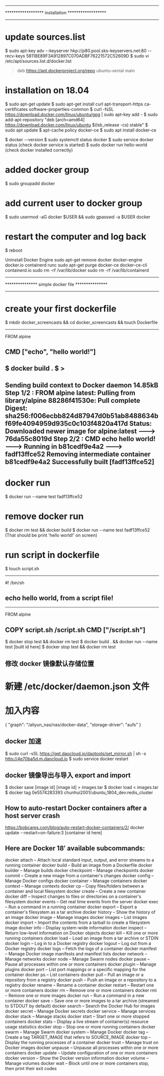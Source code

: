 
**************************************************
****************** installation ******************
**************************************************
# update sources.list
$ sudo apt-key adv --keyserver hkp://p80.pool.sks-keyservers.net:80 --recv-keys 58118E89F3A912897C070ADBF76221572C52609D
$ sudo vi /etc/apt/sources.list.d/docker.list
> deb https://apt.dockerproject.org/repo ubuntu-xenial main

# installation on 18.04
$ sudo apt-get update
$ sudo apt-get install curl apt-transport-https ca-certificates software-properties-common
$ curl -fsSL https://download.docker.com/linux/ubuntu/gpg | sudo apt-key add -
$ sudo add-apt-repository "deb [arch=amd64] https://download.docker.com/linux/ubuntu $(lsb_release -cs) stable"
$ sudo apt update
$ apt-cache policy docker-ce
$ sudo apt install docker-ce

$ docker --version
$ sudo systemctl status docker
$ sudo service docker status (check docker service is started)
$ sudo docker run hello-world (check docker installed correctly)

# added docker group
$ sudo groupadd docker

# add current user to docker group
$ sudo usermod -aG docker $USER && sudo gpasswd -a $USER docker

# restart the computer and log back
$ reboot


Uninstall Docker Engine
sudo apt-get remove docker docker-engine docker.io containerd runc
sudo apt-get purge docker-ce docker-ce-cli containerd.io
sudo rm -rf /var/lib/docker
sudo rm -rf /var/lib/containerd


**************************************************
*************** simple docker file ***************
**************************************************
# create your first dockerfile
$ mkdir docker_screencasts && cd docker_screencasts && touch Dockerfile
> 
----------------------------------
FROM alpine

CMD ["echo", "hello world!"]
----------------------------------
$ docker build .
$ >
----------------------------------
Sending build context to Docker daemon  14.85kB
Step 1/2 : FROM alpine
latest: Pulling from library/alpine
88286f41530e: Pull complete 
Digest: sha256:f006ecbb824d87947d0b51ab8488634bf69fe4094959d935c0c103f4820a417d
Status: Downloaded newer image for alpine:latest
 ---> 76da55c8019d
Step 2/2 : CMD echo hello world!
 ---> Running in b81cedf9e4a2
 ---> fadf13ffce52
Removing intermediate container b81cedf9e4a2
Successfully built [fadf13ffce52]
----------------------------------

# docker run
$ docker run --name test fadf13ffce52


# remove docker run
$ docker rm test && docker build 
$ docker run --name test fadf13ffce52 (That should be print 'hello world!' on screen)

# run script in dockerfile
$ touch script.sh 
> 
----------------------------------
#! /bin/sh

echo hello world, from a script file!
----------------------------------
> 
----------------------------------
FROM alpine

COPY script.sh /script.sh
CMD ["/script.sh"]
----------------------------------

$ docker stop test && docker rm test
$ docker build . && docker run --name test [built id here]
$ docker stop test && docker rm test



## 修改 docker 镜像默认存储位置
# 新建 /etc/docker/daemon.json 文件
# 加入内容
{
    "graph": "/aliyun_nas/nas/docker-data",
    "storage-driver": "aufs"
}

## docker 加速
$ sudo curl -sSL https://get.daocloud.io/daotools/set_mirror.sh | sh -s http://4e70ba5d.m.daocloud.io 
$ sudo service docker restart


## docker 镜像导出与导入 export and import 
$ docker save [image id] [image id] > images.tar
$ docker load < images.tar
$ docker tag 0e5574283393 chunhui2001/ubuntu_1804_dev:redis_cluster

## How to auto-restart Docker containers after a host server crash
https://bobcares.com/blog/auto-restart-docker-containers/2/
docker update --restart=on-failure:3 [container id here]

## Here are  Docker 18′ available subcommands:
docker attach – Attach local standard input, output, and error streams to a running container
docker build – Build an image from a Dockerfile
docker builder – Manage builds
docker checkpoint – Manage checkpoints
docker commit – Create a new image from a container's changes
docker config – Manage Docker configs
docker container – Manage containers
docker context – Manage contexts
docker cp – Copy files/folders between a container and local filesystem
docker create – Create a new container
docker diff – Inspect changes to files or directories on a container's filesystem
docker events – Get real time events from the server
docker exec – Run a command in a running container
docker export – Export a container's filesystem as a tar archive
docker history – Show the history of an image
docker image – Manage images
docker images – List images
docker import – Import the contents from a tarball to create a filesystem image
docker info – Display system-wide information
docker inspect – Return low-level information on Docker objects
docker kill – Kill one or more running containers
docker load – Load an image from a tar archive or STDIN
docker login – Log in to a Docker registry
docker logout – Log out from a Docker registry
docker logs – Fetch the logs of a container
docker manifest – Manage Docker image manifests and manifest lists
docker network – Manage networks
docker node – Manage Swarm nodes
docker pause – Pause all processes within one or more containers
docker plugin – Manage plugins
docker port – List port mappings or a specific mapping for the container
docker ps – List containers
docker pull – Pull an image or a repository from a registry
docker push – Push an image or a repository to a registry
docker rename – Rename a container
docker restart – Restart one or more containers
docker rm – Remove one or more containers
docker rmi – Remove one or more images
docker run – Run a command in a new container
docker save – Save one or more images to a tar archive (streamed to STDOUT by default)
docker search – Search the Docker Hub for images
docker secret – Manage Docker secrets
docker service – Manage services
docker stack – Manage stacks
docker start – Start one or more stopped containers
docker stats – Display a live stream of container(s) resource usage statistics
docker stop – Stop one or more running containers
docker swarm – Manage Swarm
docker system – Manage Docker
docker tag – Create a tag TARGET_IMAGE that refers to SOURCE_IMAGE
docker top – Display the running processes of a container
docker trust – Manage trust on Docker images
docker unpause – Unpause all processes within one or more containers
docker update – Update configuration of one or more containers
docker version – Show the Docker version information
docker volume – Manage volumes
docker wait – Block until one or more containers stop, then print their exit codes





